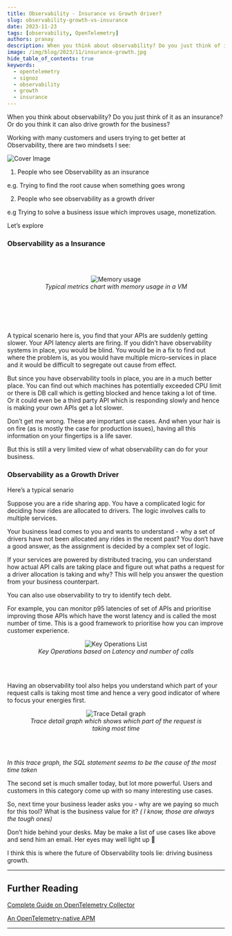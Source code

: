 ```yaml
---
title: Observability - Insurance vs Growth driver?
slug: observability-growth-vs-insurance
date: 2023-11-23
tags: [observability, OpenTelemetry]
authors: pranay
description: When you think about observability? Do you just think of it as an insurance? Or do you think of it as a growth driver? In this article, we will discuss how observability can be a growth driver for your business.
image: /img/blog/2023/11/insurance-growth.jpg
hide_table_of_contents: true
keywords:
  - opentelemetry
  - signoz
  - observability
  - growth
  - insurance
---
```


<head>
  <link rel="canonical" href="https://signoz.io/blog/observability-growth-vs-insurance/"/>
</head>


When you think about observability? Do you just think of it as an insurance? Or do you think it can also drive growth for the business?

Working with many customers and users trying to get better at Observability, there are two mindsets I see:

<!--truncate-->

![Cover Image](/img/blog/2023/11/insurance-growth.webp)

1. People who see Observability as an insurance

  e.g. Trying to find the root cause when something goes wrong

2. People who see observability as a growth driver

  e.g Trying to solve a business issue which improves usage, monetization. 


Let’s explore

### Observability as a Insurance

<br></br>


<figure data-zoomable align='center'>
    <img className="box-shadowed-image" src="/img/blog/2023/11/memory.webp" alt="Memory usage"/>
    <figcaption><i>Typical metrics chart with memory usage in a VM</i></figcaption>
</figure>
<br></br>
<br></br>

A typical scenario here is, you find that your APIs are suddenly getting slower. Your API latency alerts are firing. If you didn’t have observability systems in place, you would be blind. You would be in a fix to find out where the problem is, as you would have multiple micro-services in place and it would be difficult to segregate out cause from effect.

But since you have observability tools in place, you are in a much better place. You can find out which machines has potentially exceeded CPU limit or there is DB call which is getting blocked and hence taking a lot of time. Or it could even be a third party API which is responding slowly and hence is making your own APIs get a lot slower.

Don’t get me wrong. These are important use cases. And when your hair is on fire (as is mostly the case for production issues), having all this information on your fingertips is a life saver.

But this is still a very limited view of what observability can do for your business.

### Observability as a Growth Driver

Here’s a typical senario

Suppose you are a ride sharing app. You have a complicated logic for deciding how rides are allocated to drivers. The logic involves calls to multiple services.

Your business lead comes to you and wants to understand - why a set of drivers have not been allocated any rides in the recent past? You don’t have a good answer, as the assignment is decided by a complex set of logic.

If your services are powered by distributed tracing, you can understand how actual API calls are taking place and figure out what paths a request for a driver allocation is taking and why? This will help you answer the question from your business counterpart.

You can also use observability to try to identify tech debt.

For example, you can monitor p95 latencies of set of APIs and prioritise improving those APIs which have the worst latency and is called the most number of time. This is a good framework to prioritise how you can improve customer experience.


<figure data-zoomable align='center'>
    <img className="box-shadowed-image" src="/img/blog/2023/11/key-operations.webp" alt="Key Operations List"/>
    <figcaption><i>Key Operations based on Latency and number of calls</i></figcaption>
</figure>

<br></br>

Having an observability tool also helps you understand which part of your request calls is taking most time and hence a very good indicator of where to focus your energies first.


<figure data-zoomable align='center'>
    <img className="box-shadowed-image" src="/img/blog/2023/11/trace-detail.webp" alt="Trace Detail graph"/>
    <figcaption><i>Trace detail graph which shows which part of the request is taking most time</i></figcaption>
</figure>

<br></br>


*In this trace graph, the SQL statement seems to be the cause of the most time taken*

The second set is much smaller today, but lot more powerful. Users and customers in this category  come up with so many interesting use cases.

So, next time your business leader asks you - why are we paying so much for this tool? What is the business value for it? *( I know, those are always the tough ones)*

Don’t hide behind your desks. May be make a list of use cases like above and send him an email. Her eyes may well light up 🙂

I think this is where the future of Observability tools lie: driving business growth.


---

## Further Reading

[Complete Guide on OpenTelemetry Collector](https://signoz.io/blog/opentelemetry-collector-complete-guide/)

[An OpenTelemetry-native APM](https://signoz.io/blog/opentelemetry-apm/)

---
